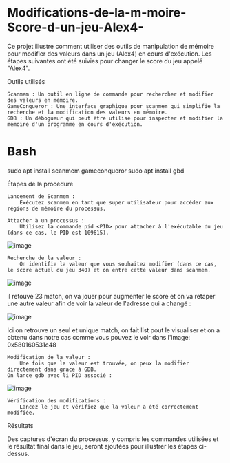 # Modifications-de-la-m-moire-Score-d-un-jeu-Alex4-
Ce projet illustre comment utiliser des outils de manipulation de mémoire pour modifier des valeurs dans un jeu (Alex4) en cours d'exécution. Les étapes suivantes ont été suivies pour changer le score du jeu appelé "Alex4".

Outils utilisés

    Scanmem : Un outil en ligne de commande pour rechercher et modifier des valeurs en mémoire.
    GameConqueror : Une interface graphique pour scanmem qui simplifie la recherche et la modification des valeurs en mémoire.
    GDB : Un débogueur qui peut être utilisé pour inspecter et modifier la mémoire d'un programme en cours d'exécution.
    
  # Bash 
  sudo apt install scanmem gameconqueror
  sudo apt install gbd


Étapes de la procédure

    Lancement de Scanmem :
        Exécutez scanmem en tant que super utilisateur pour accéder aux régions de mémoire du processus.

    Attacher à un processus :
        Utilisez la commande pid <PID> pour attacher à l'exécutable du jeu (dans ce cas, le PID est 109615).

![image](https://github.com/user-attachments/assets/94c240a8-c3bb-4f90-bf42-a7a2f0f9bc39)

    Recherche de la valeur :
        On identifie la valeur que vous souhaitez modifier (dans ce cas, le score actuel du jeu 340) et on entre cette valeur dans scanmem.
        
![image](https://github.com/user-attachments/assets/22d6b964-efec-4bd2-a70a-007f41af3052)

il retouve 23 match, on va jouer pour augmenter le score et on va retaper une autre valeur afin de voir la valeur de l'adresse qui a changé : 

![image](https://github.com/user-attachments/assets/cefdb4ca-3902-4f77-99a1-1d1626563ca5)

Ici on retrouve un seul et unique match, on fait list pout le visualiser et on a obtenu dans notre cas comme vous pouvez le voir dans l'image: 0x580160531c48


    Modification de la valeur :
        Une fois que la valeur est trouvée, on peux la modifier directement dans grace à GDB.
    On lance gdb avec li PID associé :
![image](https://github.com/user-attachments/assets/4897c039-2d95-4a70-9103-0eaf2e3871da)


    Vérification des modifications :
        Lancez le jeu et vérifiez que la valeur a été correctement modifiée.

Résultats

Des captures d'écran du processus, y compris les commandes utilisées et le résultat final dans le jeu, seront ajoutées pour illustrer les étapes ci-dessus.
